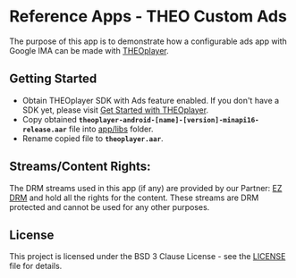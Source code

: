 # Reference Apps - THEO Custom Ads

The purpose of this app is to demonstrate how a configurable ads app with Google IMA can be made with [THEOplayer].


## Getting Started

* Obtain THEOplayer SDK with Ads feature enabled. If you don't have a SDK yet, please visit [Get Started with THEOplayer].
* Copy obtained **`theoplayer-android-[name]-[version]-minapi16-release.aar`** file into [app/libs] folder.
* Rename copied file to **`theoplayer.aar`**.


## Streams/Content Rights:

The DRM streams used in this app (if any) are provided by our Partner: [EZ DRM] and hold all the rights for the content. These streams are DRM protected and cannot be used for any other purposes.


## License

This project is licensed under the BSD 3 Clause License - see the [LICENSE] file for details.


[//]: # (Links reference)
[THEOplayer]: https://www.theoplayer.com/
[Get Started with THEOplayer]: https://www.theoplayer.com/licensing
[EZ DRM]: https://ezdrm.com/

[//]: # (Project files reference)
[app/libs]: ./app/libs
[LICENSE]: ./LICENSE

